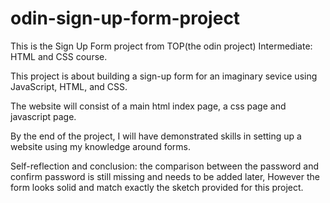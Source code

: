 # odin-sign-up-form-project
This is the Sign Up Form project from TOP(the odin project) Intermediate: HTML and CSS course.

This project is about building a sign-up form for an imaginary sevice using JavaScript, HTML, and CSS.

The website will consist of a main html index page, a css page and javascript page.

By the end of the project, I will have demonstrated skills in setting up a website using my knowledge around forms.

Self-reflection and conclusion: the comparison between the password and confirm password is still missing and needs to be added later, However the form looks solid and match exactly the sketch provided for this project.
